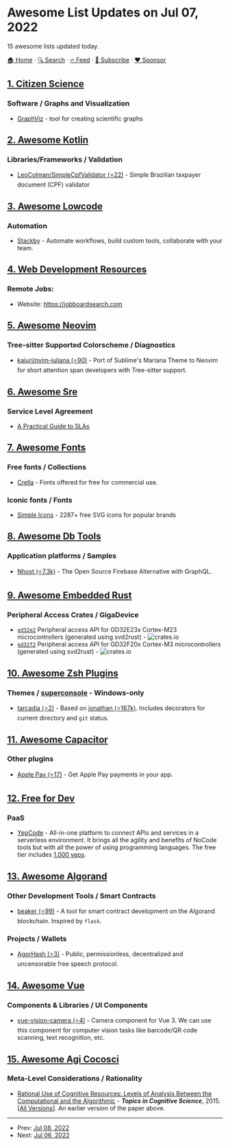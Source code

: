 # Awesome List Updates on Jul 07, 2022

15 awesome lists updated today.

[🏠 Home](/README.md) · [🔍 Search](https://www.trackawesomelist.com/search/) · [🔥 Feed](https://www.trackawesomelist.com/rss.xml) · [📮 Subscribe](https://trackawesomelist.us17.list-manage.com/subscribe?u=d2f0117aa829c83a63ec63c2f&id=36a103854c) · [❤️  Sponsor](https://github.com/sponsors/theowenyoung)



## [1. Citizen Science](/content/dylanrees/citizen-science/README.md)

### Software / Graphs and Visualization

*   [GraphViz](https://graphviz.org/) - tool for creating scientific graphs

## [2. Awesome Kotlin](/content/KotlinBy/awesome-kotlin/README.md)

### Libraries/Frameworks / Validation

*   [LeoColman/SimpleCpfValidator (⭐22)](https://github.com/LeoColman/SimpleCpfValidator) - Simple Brazilian taxpayer document (CPF) validator

## [3. Awesome Lowcode](/content/antdimot/awesome-lowcode/README.md)

### Automation

*   [Stackby](https://stackby.com/) - Automate workflows, build custom tools, collaborate with your team.

## [4. Web Development Resources](/content/markodenic/web-development-resources/README.md)

### Remote Jobs:

- Website: <https://jobboardsearch.com>



## [5. Awesome Neovim](/content/rockerBOO/awesome-neovim/README.md)

### Tree-sitter Supported Colorscheme / Diagnostics

*   [kaiuri/nvim-juliana (⭐90)](https://github.com/kaiuri/nvim-juliana) - Port of Sublime's Mariana Theme to Neovim for short attention span developers with Tree-sitter support.

## [6. Awesome Sre](/content/dastergon/awesome-sre/README.md)

### Service Level Agreement

*   [A Practical Guide to SLAs](https://www.catchpoint.com/blog/sla-management-guide/)

## [7. Awesome Fonts](/content/brabadu/awesome-fonts/README.md)

### Free fonts / Collections

*   [Crella](https://crella.net/free-fonts/) - Fonts offered for free for commercial use.

### Iconic fonts / Fonts

*   [Simple Icons](https://simpleicons.org/) - 2287+ free SVG icons for popular brands

## [8. Awesome Db Tools](/content/mgramin/awesome-db-tools/README.md)

### Application platforms / Samples

*   [Nhost (⭐7.3k)](https://github.com/nhost/nhost) - The Open Source Firebase Alternative with GraphQL.

## [9. Awesome Embedded Rust](/content/rust-embedded/awesome-embedded-rust/README.md)

### Peripheral Access Crates / GigaDevice

*   [`gd32e2`](https://crates.io/crates/gd32e2) Peripheral access API for GD32E23x Cortex-M23 microcontrollers (generated using svd2rust) - ![crates.io](https://img.shields.io/crates/v/gd32e2.svg)
*   [`gd32f2`](https://crates.io/crates/gd32f2) Peripheral access API for GD32F20x Cortex-M3 microcontrollers (generated using svd2rust) - ![crates.io](https://img.shields.io/crates/v/gd32f2.svg)

## [10. Awesome Zsh Plugins](/content/unixorn/awesome-zsh-plugins/README.md)

### Themes / [superconsole](https://github.com/alexchmykhalo/superconsole) - Windows-only

*   [tarcadia (⭐2)](https://github.com/Tarcadia/tarcadia-zsh-theme) - Based on [jonathan (⭐167k)](https://github.com/ohmyzsh/ohmyzsh/blob/master/themes/jonathan.zsh-theme). Includes decorators for current directory and `git` status.

## [11. Awesome Capacitor](/content/riderx/awesome-capacitor/README.md)

### Other plugins

*   [Apple Pay (⭐17)](https://github.com/fresha/capacitor-plugin-applepay) - Get Apple Pay payments in your app.

## [12. Free for Dev](/content/ripienaar/free-for-dev/README.md)

### PaaS

*   [YepCode](https://yepcode.io) - All-in-one platform to connect APIs and services in a serverless environment. It brings all the agility and benefits of NoCode tools but with all the power of using programming languages. The free tier includes [1.000 yeps](https://yepcode.io/pricing/).

## [13. Awesome Algorand](/content/aorumbayev/awesome-algorand/README.md)

### Other Development Tools / Smart Contracts

*   [beaker (⭐99)](https://github.com/algorand-devrel/beaker) - A tool for smart contract development on the Algorand blockchain. Inspired by `flask`.

### Projects / Wallets

*   [AgorHash (⭐3)](https://github.com/bafio89/agorhash) - Public, permissionless, decentralized and uncensorable free speech protocol.

## [14. Awesome Vue](/content/vuejs/awesome-vue/README.md)

### Components & Libraries / UI Components

*   [vue-vision-camera (⭐4)](https://github.com/xulihang/vue-vision-camera) - Camera component for Vue 3. We can use this component for computer vision tasks like barcode/QR code scanning, text recognition, etc.

## [15. Awesome Agi Cocosci](/content/YuzheSHI/awesome-agi-cocosci/README.md)

### Meta-Level Considerations / Rationality

*   [Rational Use of Cognitive Resources: Levels of Analysis Between the Computational and the Algorithmic](https://onlinelibrary.wiley.com/doi/full/10.1111/tops.12142) - ***Topics in Cognitive Science***, 2015. \[[All Versions](https://scholar.google.com/scholar?cluster=16305499937147933368\&hl=en\&as_sdt=0,5)]. An earlier version of the paper above.

---

- Prev: [Jul 08, 2022](/content/2022/07/08/README.md)
- Next: [Jul 06, 2022](/content/2022/07/06/README.md)